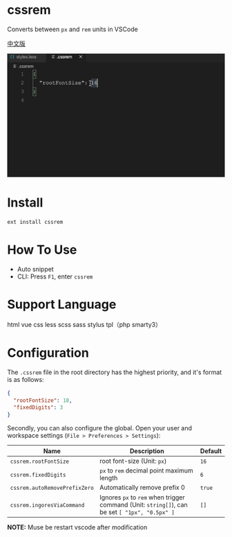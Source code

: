 # cssrem

Converts between `px` and `rem` units in VSCode

[中文版](README.zh-CN.md)

![](demo.gif)

# Install

```bash
ext install cssrem
```

# How To Use

+ Auto snippet
+ CLI: Press `F1`, enter `cssrem`

# Support Language

html vue css less scss sass stylus tpl（php smarty3）

# Configuration

The `.cssrem` file in the root directory has the highest priority, and it's format is as follows:

```json
{
  "rootFontSize": 18,
  "fixedDigits": 3
}
```

Secondly, you can also configure the global. Open your user and workspace settings (`File > Preferences > Settings`):

Name | Description | Default
---- | ----------- | -------
`cssrem.rootFontSize` | root font-size (Unit: `px`) | `16`
`cssrem.fixedDigits` | `px` to `rem` decimal point maximum length | `6`
`cssrem.autoRemovePrefixZero` | Automatically remove prefix 0 | `true`
`cssrem.ingoresViaCommand` | Ignores `px` to `rem` when trigger command (Unit: `string[]`), can be set `[ "1px", "0.5px" ]` | `[]`

**NOTE:** Muse be restart vscode after modification
